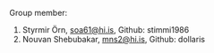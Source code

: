 Group member:

1. Styrmir Örn, soa61@hi.is, Github: stimmi1986
2. Nouvan Shebubakar, mns2@hi.is, Github: dollaris
